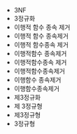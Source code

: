 ﻿- 3NF
- 3정규화
- 이행적 함수 종속 제거
- 이행적 함수 종속제거
- 이행적 함수종속 제거
- 이행적함수 종속제거
- 이행적함수종속 제거
- 이행적함수종속제거
- 이행함수 종속제거
- 이행함수종속제거
- 제3정규화
- 제 3정규형
- 제3정규형
- 3정규형